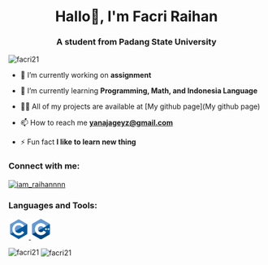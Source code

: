 <h1 align="center">Hallo👋, I'm Facri Raihan</h1>
<h3 align="center">A student from Padang State University</h3>

<p align="left"> <img src="https://komarev.com/ghpvc/?username=facri21&label=Profile%20views&color=0e75b6&style=flat" alt="facri21" /> </p>

- 🔭 I’m currently working on **assignment**

- 🌱 I’m currently learning **Programming, Math, and Indonesia Language**

- 👨‍💻 All of my projects are available at [My github page](My github page)

- 📫 How to reach me **yanajageyz@gmail.com**

- ⚡ Fun fact **I like to learn new thing**

<h3 align="left">Connect with me:</h3>
<p align="left">
<a href="https://instagram.com/iam_raihannnn" target="blank"><img align="center" src="https://raw.githubusercontent.com/rahuldkjain/github-profile-readme-generator/master/src/images/icons/Social/instagram.svg" alt="iam_raihannnn" height="30" width="40" /></a>
</p>

<h3 align="left">Languages and Tools:</h3>
<p align="left"> <a href="https://www.cprogramming.com/" target="_blank" rel="noreferrer"> <img src="https://raw.githubusercontent.com/devicons/devicon/master/icons/c/c-original.svg" alt="c" width="40" height="40"/> </a> <a href="https://www.w3schools.com/cpp/" target="_blank" rel="noreferrer"> <img src="https://raw.githubusercontent.com/devicons/devicon/master/icons/cplusplus/cplusplus-original.svg" alt="cplusplus" width="40" height="40"/> </a> </p>

<p><img align="left" src="https://github-readme-stats.vercel.app/api/top-langs?username=facri21&show_icons=true&locale=en&layout=compact" alt="facri21" /></p>

<p>&nbsp;<img align="center" src="https://github-readme-stats.vercel.app/api?username=facri21&show_icons=true&locale=en" alt="facri21" /></p>
